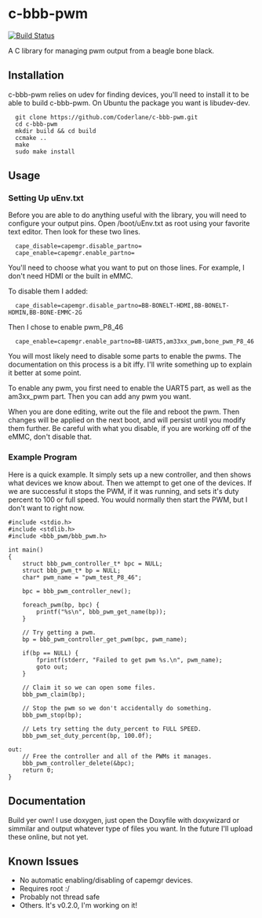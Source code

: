 c-bbb-pwm
======================

[![Build Status](https://travis-ci.org/Coderlane/c-bbb-pwm.svg)](https://travis-ci.org/Coderlane/c-bbb-pwm)

A C library for managing pwm output from a beagle bone black.

## Installation

c-bbb-pwm relies on udev for finding devices, you'll need to install 
it to be able to build c-bbb-pwm. On Ubuntu the package you want is libudev-dev.

      git clone https://github.com/Coderlane/c-bbb-pwm.git
      cd c-bbb-pwm
      mkdir build && cd build
      ccmake ..
      make
      sudo make install

## Usage

### Setting Up uEnv.txt

Before you are able to do anything useful with the library,
you will need to configure your output pins. 
Open /boot/uEnv.txt as root using your favorite text editor.
Then look for these two lines.

      cape_disable=capemgr.disable_partno=
      cape_enable=capemgr.enable_partno=

You'll need to choose what you want to put on those lines.
For example, I don't need HDMI or the built in eMMC.

To disable them I added:

      cape_disable=capemgr.disable_partno=BB-BONELT-HDMI,BB-BONELT-HDMIN,BB-BONE-EMMC-2G

Then I chose to enable pwm\_P8\_46

      cape_enable=capemgr.enable_partno=BB-UART5,am33xx_pwm,bone_pwm_P8_46
      
You will most likely need to disable some parts to enable the pwms.
The documentation on this process is a bit iffy. 
I'll write something up to explain it better at some point.

To enable any pwm, you first need to enable the UART5 part,
as well as the am3xx\_pwm part. Then you can add any pwm you want.

When you are done editing, write out the file and reboot the pwm.
Then changes will be applied on the next boot, and will persist
until you modify them further. Be careful with what you disable,
if you are working off of the eMMC, don't disable that.

### Example Program
Here is a quick example. It simply sets up a new controller,
and then shows what devices we know about. Then we attempt to get
one of the devices. If we are successful it stops the PWM, if it 
was running, and sets it's duty percent to 100 or full speed. 
You would normally then start the PWM, but I don't want to right now.

	#include <stdio.h>
	#include <stdlib.h>
	#include <bbb_pwm/bbb_pwm.h>
     
	int main() 
	{
		struct bbb_pwm_controller_t* bpc = NULL; 
		struct bbb_pwm_t* bp = NULL;
		char* pwm_name = "pwm_test_P8_46";
	
		bpc = bbb_pwm_controller_new();

		foreach_pwm(bp, bpc) {
			printf("%s\n", bbb_pwm_get_name(bp));
		}

		// Try getting a pwm.
		bp = bbb_pwm_controller_get_pwm(bpc, pwm_name);

		if(bp == NULL) {
			fprintf(stderr, "Failed to get pwm %s.\n", pwm_name);
			goto out;
		}
      	
		// Claim it so we can open some files.
		bbb_pwm_claim(bp);
	
		// Stop the pwm so we don't accidentally do something.
		bbb_pwm_stop(bp);
      
		// Lets try setting the duty_percent to FULL SPEED.
		bbb_pwm_set_duty_percent(bp, 100.0f);

	out:
		// Free the controller and all of the PWMs it manages.	
		bbb_pwm_controller_delete(&bpc);
		return 0;
	}

## Documentation
 
 Build yer own! I use doxygen, just open the Doxyfile with doxywizard or 
simmilar and output whatever type of files you want. 
In the future I'll upload these online, but not yet.
 
## Known Issues

 * No automatic enabling/disabling of capemgr devices. 
 * Requires root :/
 * Probably not thread safe
 * Others. It's v0.2.0, I'm working on it!
